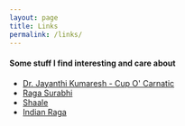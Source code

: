 ```yaml
---
layout: page
title: Links
permalink: /links/
---
```


####  Some stuff I find interesting and care about

- [Dr. Jayanthi Kumaresh - Cup O' Carnatic](https://www.youtube.com/watch?v=j-K6vylR34Y&list=PLsiDSiz_lqJ92fokJ9WbX67AYACJ51rJW)
- [Raga Surabhi](http://www.ragasurabhi.com)
- [Shaale](https://shaale.com)
- [Indian Raga](https://indianraga.com)


